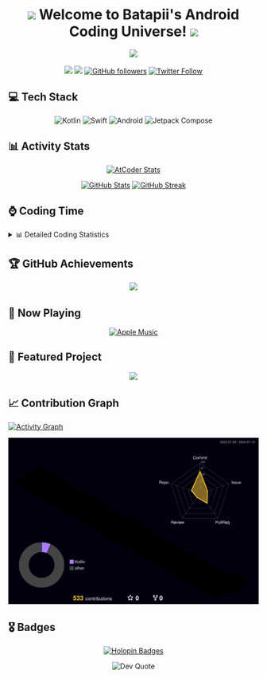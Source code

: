 <h1 align="center">
  <img src="https://media.giphy.com/media/hvRJCLFzcasrR4ia7z/giphy.gif" width="28">
  Welcome to Batapii's Android Coding Universe!
  <img src="https://media.giphy.com/media/hvRJCLFzcasrR4ia7z/giphy.gif" width="28">
</h1>

<p align="center">
  <img src="https://readme-typing-svg.herokuapp.com/?lines=Android+Developer+in+Japan;Always%20learning%20new%20things&font=Fira%20Code&center=true&width=440&height=45&color=f75c7e&vCenter=true&size=22">
</p>

<div align="center">
  
![](https://img.shields.io/badge/Android-Developer-3DDC84?style=for-the-badge&logo=android&logoColor=white)
![](https://img.shields.io/badge/Kotlin-Expert-0095D5?style=for-the-badge&logo=kotlin&logoColor=white)
[![GitHub followers](https://img.shields.io/github/followers/batapii?style=for-the-badge&logo=github)](https://github.com/batapii)
[![Twitter Follow](https://img.shields.io/twitter/follow/batapii?style=for-the-badge&logo=twitter)](https://twitter.com/batapii3939)

</div>

## 💻 Tech Stack

<div align="center">

![Kotlin](https://img.shields.io/badge/Kotlin-98.3%25-0095D5?style=for-the-badge&logo=kotlin&logoColor=white)
![Swift](https://img.shields.io/badge/Swift-1.7%25-FA7343?style=for-the-badge&logo=swift&logoColor=white)
![Android](https://img.shields.io/badge/Android-3DDC84?style=for-the-badge&logo=android&logoColor=white)
![Jetpack Compose](https://img.shields.io/badge/Jetpack%20Compose-4285F4?style=for-the-badge&logo=jetpackcompose&logoColor=white)

</div>

## 📊 Activity Stats

<div align="center">
  
[![AtCoder Stats](https://atcoder-readme-stats.vercel.app/stats/batapii3939?theme=dark&show_history=5&width=450)](https://github.com/iwbc-mzk/atcoder-readme-stats)

[![GitHub Stats](https://github-readme-stats.vercel.app/api?username=batapii&show_icons=true&theme=radical)](https://github.com/batapii)
[![GitHub Streak](https://github-readme-streak-stats.herokuapp.com/?user=batapii&theme=radical)](https://github.com/batapii)

</div>

## ⌚ Coding Time

<details>
<summary>📊 Detailed Coding Statistics</summary>

### 📅 This Week
<!--START_SECTION:waka-week-->
<!-- 既存のwaka-week content -->
<!--END_SECTION:waka-week-->

### 📅 This Month
<!--START_SECTION:wakamonth-->
<!-- 既存のwakamonth content -->
<!--END_SECTION:wakamonth-->

### 📊 Lifetime Stats
<!--START_SECTION:wakaalltime-->
<!-- 既存のwakaalltime content -->
<!--END_SECTION:wakaalltime-->

</details>

## 🏆 GitHub Achievements

<div align="center">
  <img src="https://github-profile-trophy.vercel.app/?username=batapii&theme=nord&column=7&no-frame=true&no-bg=true&rank=SECRET,SSS,SS,S,AAA,AA,A,B,C" />
</div>

## 🎵 Now Playing

<div align="center">
  
[![Apple Music](https://music-profile.rayriffy.com/theme/dark.svg?uid=001005.6598667d2ffd4a10a4f429edd0ba24c4.1156)](https://github.com/rayriffy/apple-music-github-profile)

</div>

## 🎯 Featured Project

<div align="center">
  <a href="https://github.com/batapii/ToDoSNS">
    <img src="https://github-readme-stats.vercel.app/api/pin/?username=batapii&repo=ToDoSNS&theme=radical" />
  </a>
</div>

## 📈 Contribution Graph

[![Activity Graph](https://github-readme-activity-graph.vercel.app/graph?username=batapii&theme=react-dark)](https://github.com/ashutosh00710/github-readme-activity-graph)

<div align="center">
  
![](./profile-3d-contrib/profile-night-rainbow.svg)

</div>

## 🎖 Badges

<div align="center">

[![Holopin Badges](https://holopin.me/batapii)](https://holopin.io/@batapii)

</div>

<div align="center">

![Dev Quote](https://quotes-github-readme.vercel.app/api?type=horizontal&theme=radical)

</div>
